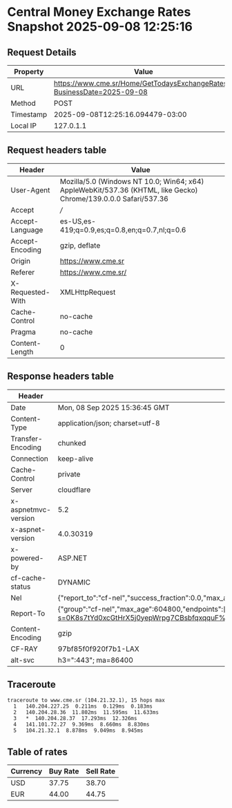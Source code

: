 # Central Money Exchange Rates Snapshot 2025-09-08 12:25:16
## Request Details

| Property | Value |
|----------|-------|
| URL | https://www.cme.sr/Home/GetTodaysExchangeRates/?BusinessDate=2025-09-08 |
| Method | POST |
| Timestamp | 2025-09-08T12:25:16.094479-03:00 |
| Local IP | 127.0.1.1 |
    
## Request headers table

| Header | Value |
|--------|-------|
| User-Agent | Mozilla/5.0 (Windows NT 10.0; Win64; x64) AppleWebKit/537.36 (KHTML, like Gecko) Chrome/139.0.0.0 Safari/537.36 |
| Accept | */* |
| Accept-Language | es-US,es-419;q=0.9,es;q=0.8,en;q=0.7,nl;q=0.6 |
| Accept-Encoding | gzip, deflate |
| Origin | https://www.cme.sr |
| Referer | https://www.cme.sr/ |
| X-Requested-With | XMLHttpRequest |
| Cache-Control | no-cache |
| Pragma | no-cache |
| Content-Length | 0 |

    
## Response headers table
| Header | Value |
|--------|-------|
| Date | Mon, 08 Sep 2025 15:36:45 GMT |
| Content-Type | application/json; charset=utf-8 |
| Transfer-Encoding | chunked |
| Connection | keep-alive |
| Cache-Control | private |
| Server | cloudflare |
| x-aspnetmvc-version | 5.2 |
| x-aspnet-version | 4.0.30319 |
| x-powered-by | ASP.NET |
| cf-cache-status | DYNAMIC |
| Nel | {"report_to":"cf-nel","success_fraction":0.0,"max_age":604800} |
| Report-To | {"group":"cf-nel","max_age":604800,"endpoints":[{"url":"https://a.nel.cloudflare.com/report/v4?s=0K8s7tYd0xcGtHrX5j0yepWrpg7CBsbfqxqquF%2B%2B90NQ8i9Am30bgalL%2Banx%2BFe1TXWSUdUC2Hb%2FhIDrKWwicS%2BNQEX6RWqX1jQ%3D"}]} |
| Content-Encoding | gzip |
| CF-RAY | 97bf85f0f920f7b1-LAX |
| alt-svc | h3=":443"; ma=86400 |

## Traceroute 

```
traceroute to www.cme.sr (104.21.32.1), 15 hops max
  1   140.204.227.25  0.211ms  0.129ms  0.183ms 
  2   140.204.28.36  11.802ms  11.595ms  11.633ms 
  3   *  140.204.28.37  17.293ms  12.326ms 
  4   141.101.72.27  9.369ms  8.660ms  8.830ms 
  5   104.21.32.1  8.878ms  9.049ms  8.945ms 

```


## Table of rates

| Currency | Buy Rate | Sell Rate |
|----------|----------|-----------|
| USD | 37.75 | 38.70 |
| EUR | 44.00 | 44.75 |
